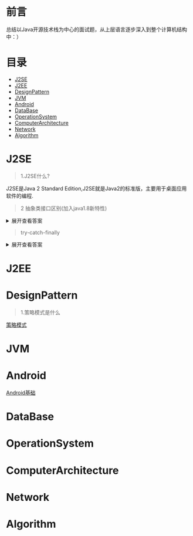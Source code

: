 # 前言
总结以Java开源技术栈为中心的面试题，从上层语言逐步深入到整个计算机结构中：）
# 目录
* [J2SE](#j2se)
* [J2EE](#j2ee)
* [DesignPattern](#designpattern)
* [JVM](#jvm)
* [Android](#android)
* [DataBase](#database)
* [OperationSystem](#operationsystem)
* [ComputerArchitecture](#computerarchitecture)
* [Network](#network)
* [Algorithm](#algorithm)

# J2SE
> 1.J2SE什么?

J2SE是Java 2 Standard Edition,J2SE就是Java2的标准版，主要用于桌面应用软件的编程.

> 2 抽象类接口区别(加入java1.8新特性)

<details>
<summary>展开查看答案</summary>

1. 接口能够多实现，而抽象类只能单独被继承，其本质就是，一个类能继承多个接口，而只能继承一个抽象类。

2. 方法上，抽象类的方法可以用abstract 和public或者protect修饰。而接口默认为public abttact 修饰。

3. 抽象类的方法可以有需要子类实现的抽象方法，也可以有具体的方法。而接口在老版本的jdk中，只能有抽象方法，但是Java8版本的接口中，接口可以带有默认方法。

4. 属性上，抽象类可以用各种各样的修饰符修饰。而接口的属性是默认的public static final

5. 抽象类中可以含有静态代码块和静态方法，而接口不能含有静态方法和静态代码块。

6. 抽象类可以含有构造方法，接口不能含有构造方法。

7. 设计层面上，抽象类表示的是子类“是不是”属于某一类的子类，接口则表示“有没有”特性“能不能”做这种事。如飞机和鸟都能飞，但是他们在设计上实现一个Fly接口，实现fly()方法。远比两个类继承飞行物抽象类好得多。因为，飞机和鸟有太多的属性不一样。

8. 设计层面上，另外一点，抽象类可以是一个模板，因为可以自己带集体方法，所以要加一个实现类都能有的方法，直接在抽象类中写出并实现就好，接口在以前的版本则不行。新版本Java8才有默认方法。

9. 既然说到Java 8 那么就来说明，Java8中的接口中的默认方法是可以被多重继承的。而抽象类不行。

10. 另外，接口只能继承接口。而抽象类可以继承普通的类，也能继承接口和抽象类。


</details>

> try-catch-finally
<details>
<summary>展开查看答案</summary>
1.除了System.exit,可以抢在finally之前执行，其他情况，finally必执行
2.finally里有结束方法的方法，短路其他一切返回方法
</details>

# J2EE
# DesignPattern
> 1.策略模式是什么

[策略模式](https://github.com/StopWorld/StopInterview/tree/master/Design_Pattern/Strategy_Pattern)

# JVM
# Android
[Android基础](https://github.com/StopWorld/StopInterview/tree/master/Android/Basics)
# DataBase
# OperationSystem
# ComputerArchitecture
# Network
# Algorithm
